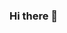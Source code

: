 ### Hi there 👋

<!--
**niujiali/niujiali** is a ✨ _special_ ✨ repository because its `README.md` (this file) appears on your GitHub profile.
1.(1)我是牛加丽，山东济南人，现就读于淄博职业学院，预计于2022年毕业。我是一个性格活泼开朗的女孩，很喜欢和别人交流。我对羽毛球，跑步，听歌很感兴趣，同时也很喜欢编程。 从小喜欢出去玩，以至于也不怎么爱学习，导致成绩也不怎么理想。但是，我热爱英语和写作，对于英语方面我得到了很多信心。 
(2)我当初选择计算机专业是因为对新事物的好奇，想去探索这个领域，还有是因为工资哈。大一上学期是符合的，它满足了我对计算机的期待，让我对自己代码实现成功的那一刻得到了满足。但是，对于大一下学期，新老师并不仔细去教我们去学习，只是对于课本的通讲，慢慢的也就没怎么有了兴趣。对于计算机这个领域来说是我所喜欢的，它仍然还有着我所期待的代码，仍然充满好奇。它现在不是我所擅长的领域，但只要坚持，相信以后会是。
(3)我在大一学会了点java ，不算精通有点基础，在这方面还需要加深。另外，linux在虚拟机的使用和重要的命令可以，还有mysql，对于表的增删查改略微懂。我对本学期学的Hadoop很有兴趣希望能够学好:fist:。 
(4)你之前做过哪些比较有意思的课程作业或者项目，以及你上过的觉得比较有意思的课程，可结合图片说明一下。
我之前做过html的网页可以动态很有意思，可以去制作出想要做的网页。(目前还不会插入图片)
(5)你期待在课程中能够收获什么。 请阅读以下文章并且写一篇心得体会。 
(6)我很期待在课程中能够收获到与未来工作有关的知识。以及能够如何去更加深入的学习并且如何更加提升自己这方面的能力。
2.心得体会:首先，关于第一个问题大学生为什么一定要认真听讲？对于我认为，每个学生都应该认真听讲，不管是不是大学生，因为认真听讲不仅是对自己的负责，也是对父母的回答，同时还是对老师的尊重。但是，既然有这个问题的出现，就会有这样的事情发生。对我这个刚入大二的学生认为，因为有的课是不重要的课或者老师不认真讲的课真的很难去认真听下去，虽然每一堂课都有它存在的意义，但是对于听不进去的课，我觉得应该多花点时间在真正能够学习到的东西上去。
  其次，对于进入这个计算机领域，我认为我是有兴趣的并且可以坚持下去的，我会努力像第二个博主学习去用到现在各种免费的资源来加强自己的能力，并且会利用好不认真听讲的那段时间来充实自己，不辜负自己。:heartbeat:
-->
